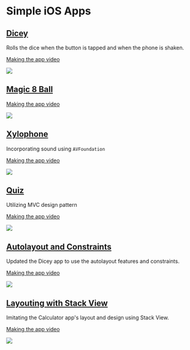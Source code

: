 # Simple iOS Apps

## [Dicey](https://github.com/islandjoe/ios11-apps/tree/dicey-app)

Rolls the dice when the button is tapped and when the phone is shaken.

[Making the app video](https://youtu.be/MqXCcnOHnRY)

![](assets/Dicey.gif)

## [Magic 8 Ball](https://github.com/islandjoe/ios11-apps/tree/magic-8-ball)

[Making the app video](https://youtu.be/1phjyRW3Qcg)

![](assets/Magic8Ball.gif)

## [Xylophone](https://github.com/islandjoe/ios11-apps/tree/xylophone)

Incorporating sound using `AVFoundation`

[Making the app video](https://youtu.be/_k6sUbOPFFo)

![](assets/Xylophone.gif)

## [Quiz](https://github.com/islandjoe/ios11-apps/tree/quiz-app)

Utilizing MVC design pattern

[Making the app video](https://youtu.be/vnWEosvyuXI)

![](assets/Quiz.gif)

## [Autolayout and Constraints](https://github.com/islandjoe/ios11-apps/tree/auto-layout)

Updated the Dicey app to use the autolayout features and constraints.

[Making the app video](https://youtu.be/Pv7F13pf3OE)

![](assets/Autolayout.gif)

## [Layouting with Stack View](https://github.com/islandjoe/ios11-apps/tree/stack-view)

Imitating the Calculator app's layout and design using Stack View.

[Making the app video](https://youtu.be/QsiZ-tH_fFE)

![](assets/StackView.gif)
